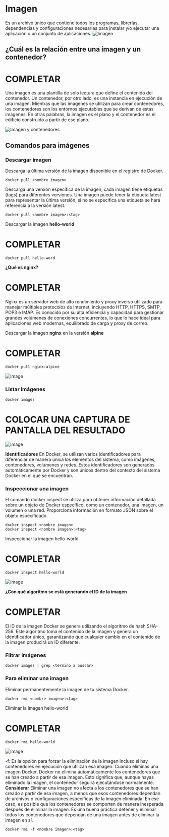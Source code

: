 # Imagen
Es un archivo único que contiene todos los programas, librerías, dependencias y configuraciones necesarias para instalar y/o ejecutar una aplicación o un conjunto de aplicaciones.
![Imagen](imagenes/imagen.PNG)


## ¿Cuál es la relación entre una imagen y un contenedor? 
# COMPLETAR 
Una imagen es una plantilla de solo lectura que define el contenido del contenedor. Un contenedor, por otro lado, es una instancia en ejecución de una imagen. Mientras que las imágenes se utilizan para crear contenedores, los contenedores son los entornos ejecutables que se derivan de estas imágenes. En otras palabras, la imagen es el plano y el contenedor es el edificio construido a partir de ese plano.

![Imagen y contenedores](imagenes/imagenYcontenedores.JPG)
## Comandos para imágenes

### Descargar imagen
Descarga la última versión de la imagen disponible en el registro de Docker.

```
docker pull <nombre imagen> 
```

Descarga una versión específica de la imagen, cada imagen tiene etiquetas (tags) para diferentes versiones.
Una imagen puede tener la etiqueta latest para representar la última versión, si no se especifica una etiqueta se hará referencia a la versión latest.

```
docker pull <nombre imagen>:<tag>
```

Descargar la imagen **hello-world**
# COMPLETAR 

```
docker pull hello-word
```


**¿Qué es nginx?**
# COMPLETAR 

Nginx es un servidor web de alto rendimiento y proxy inverso utilizado para manejar múltiples protocolos de Internet, incluyendo HTTP, HTTPS, SMTP, POP3 e IMAP. Es conocido por su alta eficiencia y capacidad para gestionar grandes volúmenes de conexiones concurrentes, lo que lo hace ideal para aplicaciones web modernas, equilibrado de carga y proxy de correo.

Descargar la imagen  **nginx** en la versión **alpine**
# COMPLETAR 
```
docker pull nginx:alpine
```
![image](https://github.com/MaxCar31/2024A-ISWD633-GR1/assets/141116497/83677fae-b183-4ef3-a0cc-3f53a5317d5a)


### Listar imágenes

```
docker images
```

# COLOCAR UNA CAPTURA DE PANTALLA DEL RESULTADO 
![image](https://github.com/MaxCar31/2024A-ISWD633-GR1/assets/141116497/8ebfaab5-8c2a-4c49-af78-82837380a562)



**Identificadores**
En Docker, se utilizan varios identificadores para diferenciar de manera única los elementos del sistema, como imágenes, contenedores, volúmenes y redes. Estos identificadores son generados automáticamente por Docker y son únicos dentro del contexto del sistema Docker en el que se encuentran. 

### Inspeccionar una imagen
El comando docker inspect se utiliza para obtener información detallada sobre un objeto de Docker específico, como un contenedor, una imagen, un volumen o una red.  Proporciona información en formato JSON sobre el objeto especificado.

```
docker inspect <nombre imagen>
docker inspect <nombre imagen>:<tag>
```

Inspeccionar la imagen hello-world 
# COMPLETAR

```
docker inspect hello-world
```
![image](https://github.com/MaxCar31/2024A-ISWD633-GR1/assets/141116497/53dfc6eb-1e16-4aad-b0ba-c2471c4c8855)


**¿Con qué algoritmo se está generando el ID de la imagen**

# COMPLETAR

El ID de la imagen Docker se genera utilizando el algoritmo de hash SHA-256. Este algoritmo toma el contenido de la imagen y genera un identificador único, garantizando que cualquier cambio en el contenido de la imagen producirá un ID diferente.

### Filtrar imágenes

```
docker images | grep <termino a buscar>
```

### Para eliminar una imagen
Eliminar permanentemente la imagen de tu sistema Docker.

```
docker rmi <nombre imagen>:<tag>
```

Eliminar la imagen hello-world 

# COMPLETAR
```
docker rmi hello-world
```

![image](https://github.com/MaxCar31/2024A-ISWD633-GR1/assets/141116497/d4a26704-f450-413f-a3a2-d9cd1d43e0c5)



-f: Es la opción para forzar la eliminación de la imagen incluso si hay contenedores en ejecución que utilizan esa imagen.
Cuando eliminas una imagen Docker, Docker no elimina automáticamente los contenedores que se han creado a partir de esa imagen. Esto significa que, aunque hayas eliminado la imagen, el contenedor seguirá ejecutándose normalmente.  
**Considerar**
Eliminar una imagen no afecta a los contenedores que se han creado a partir de esa imagen, a menos que esos contenedores dependan de archivos o configuraciones específicas de la imagen eliminada. En ese caso, es posible que los contenedores se comporten de manera inesperada después de eliminar la imagen.
Es una buena práctica detener y eliminar todos los contenedores que dependan de una imagen antes de eliminar la imagen en sí.

```
docker rmi -f <nombre imagen>:<tag>
```

